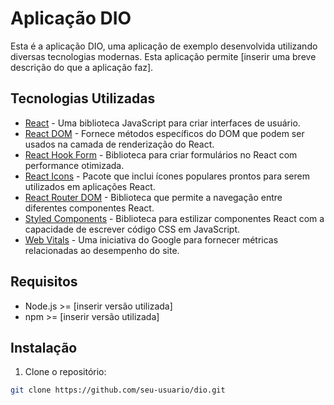 # Aplicação DIO

Esta é a aplicação DIO, uma aplicação de exemplo desenvolvida utilizando diversas tecnologias modernas. Esta aplicação permite [inserir uma breve descrição do que a aplicação faz].

## Tecnologias Utilizadas

- [React](https://reactjs.org/) - Uma biblioteca JavaScript para criar interfaces de usuário.
- [React DOM](https://reactjs.org/docs/react-dom.html) - Fornece métodos específicos do DOM que podem ser usados na camada de renderização do React.
- [React Hook Form](https://react-hook-form.com/) - Biblioteca para criar formulários no React com performance otimizada.
- [React Icons](https://react-icons.github.io/react-icons/) - Pacote que inclui ícones populares prontos para serem utilizados em aplicações React.
- [React Router DOM](https://reactrouter.com/) - Biblioteca que permite a navegação entre diferentes componentes React.
- [Styled Components](https://styled-components.com/) - Biblioteca para estilizar componentes React com a capacidade de escrever código CSS em JavaScript.
- [Web Vitals](https://web.dev/vitals/) - Uma iniciativa do Google para fornecer métricas relacionadas ao desempenho do site.

## Requisitos

- Node.js >= [inserir versão utilizada]
- npm >= [inserir versão utilizada]

## Instalação

1. Clone o repositório:

```bash
git clone https://github.com/seu-usuario/dio.git
